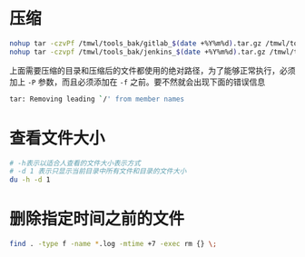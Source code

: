 # 压缩

```bash
nohup tar -czvPf /tmwl/tools_bak/gitlab_$(date +%Y%m%d).tar.gz /tmwl/tools/gitlab
nohup tar -czvpf /tmwl/tools_bak/jenkins_$(date +%Y%m%d).tar.gz /tmwl/tools/jenkins
```

上面需要压缩的目录和压缩后的文件都使用的绝对路径，为了能够正常执行，必须加上 `-P` 参数，而且必须添加在 `-f` 之前。要不然就会出现下面的错误信息

```bash
tar: Removing leading `/' from member names
```

# 查看文件大小

```bash
# -h表示以适合人查看的文件大小表示方式
# -d 1 表示只显示当前目录中所有文件和目录的文件大小
du -h -d 1
```

# 删除指定时间之前的文件

```bash
find . -type f -name *.log -mtime +7 -exec rm {} \;
```

